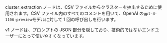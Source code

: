 cluster_extraction ノードは、CSV ファイルからクラスターを抽出するために使用されます。CSV ファイル内のすべてのコメントを用いて、OpenAI の`gpt-4-1106-preview`モデルに対して 1 回の呼び出しを行います。

v1 ノードは、プロンプトの JSON 部分を隠しており、技術的ではないエンドユーザーにとって使いやすくなっています。

